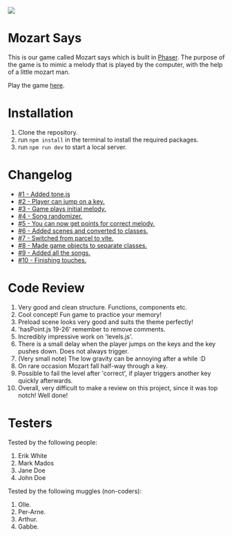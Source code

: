 ![](https://c.tenor.com/dBZyCPCN5icAAAAd/symphony-conductor.gif)

# Mozart Says

This is our game called Mozart says which is built in [Phaser](https://phaser.io/). The purpose of the game is to mimic a melody that is played by the computer, with the help of a little mozart man.

Play the game [here](https://mozart-says.netlify.app/).

# Installation

1. Clone the repository.
2. run `npm install` in the terminal to install the required packages.
3. run `npm run dev` to start a local server.

# Changelog

- [#1 - Added tone.js](https://github.com/rikardseg/big-game-idea/pull/2)
- [#2 - Player can jump on a key.](https://github.com/rikardseg/big-game-idea/pull/3)
- [#3 - Game plays initial melody.](https://github.com/rikardseg/big-game-idea/pull/4)
- [#4 - Song randomizer.](https://github.com/rikardseg/big-game-idea/pull/5)
- [#5 - You can now get points for correct melody.](https://github.com/rikardseg/big-game-idea/pull/6)
- [#6 - Added scenes and converted to classes.](https://github.com/rikardseg/big-game-idea/pull/7)
- [#7 - Switched from parcel to vite.](https://github.com/rikardseg/big-game-idea/pull/8)
- [#8 - Made game objects to separate classes.](https://github.com/rikardseg/big-game-idea/pull/10)
- [#9 - Added all the songs.](https://github.com/rikardseg/big-game-idea/pull/11)
- [#10 - Finishing touches.](https://github.com/rikardseg/big-game-idea/pull/12)

# Code Review

1. Very good and clean structure. Functions, components etc.
2. Cool concept! Fun game to practice your memory!
3. Preload scene looks very good and suits the theme perfectly!
4. 'hasPoint.js 19-26' remember to remove comments.
5. Incredibly impressive work on 'levels.js'.
6. There is a small delay when the player jumps on the keys and the key pushes down. Does not always trigger.
7. (Very small note) The low gravity can be annoying after a while :D
8. On rare occasion Mozart fall half-way through a key.
9. Possible to fail the level after 'correct', if player triggers another key quickly afterwards.
10. Overall, very difficult to make a review on this project, since it was top notch! Well done!

# Testers

Tested by the following people:

1. Erik White
2. Mark Mados
3. Jane Doe
4. John Doe

Tested by the following muggles (non-coders):

1. Olle.
2. Per-Arne.
3. Arthur.
4. Gabbe.
